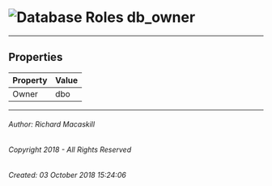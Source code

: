 #### 



# ![Database Roles](../../../../../Images/Role_Database32.png) db_owner

---

## <a name="#properties"></a>Properties

| Property | Value |
|---|---|
| Owner | dbo |


---

###### Author:  Richard Macaskill

###### Copyright 2018 - All Rights Reserved

###### Created: 03 October 2018 15:24:06

